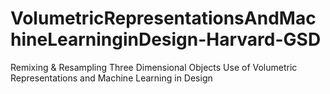 # VolumetricRepresentationsAndMachineLearninginDesign-Harvard-GSD
Remixing &amp; Resampling Three Dimensional Objects  Use of Volumetric Representations and Machine Learning in Design
